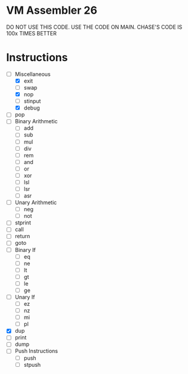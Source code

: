 # VM Assembler 26

DO NOT USE THIS CODE. USE THE CODE ON MAIN. CHASE'S CODE IS 100x TIMES BETTER

# Instructions

- [ ] Miscellaneous
    - [X] exit
    - [ ] swap
    - [X] nop
    - [ ] stinput
    - [X] debug
- [ ] pop
- [ ] Binary Arithmetic
    - [ ] add
    - [ ] sub
    - [ ] mul
    - [ ] div
    - [ ] rem
    - [ ] and
    - [ ] or
    - [ ] xor
    - [ ] lsl
    - [ ] lsr
    - [ ] asr
- [ ] Unary Arithmetic
    - [ ] neg
    - [ ] not
- [ ] stprint
- [ ] call
- [ ] return
- [ ] goto
- [ ] Binary If
    - [ ] eq
    - [ ] ne
    - [ ] lt
    - [ ] gt
    - [ ] le
    - [ ] ge
- [ ] Unary If
    - [ ] ez
    - [ ] nz
    - [ ] mi
    - [ ] pl
- [X] dup
- [ ] print
- [ ] dump
- [ ] Push Instructions
    - [ ] push
    - [ ] stpush
